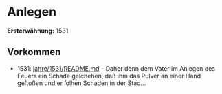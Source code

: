 # Anlegen

**Ersterwähnung:** 1531

## Vorkommen
- 1531: [jahre/1531/README.md](../jahre/1531/README.md) – Daher denn dem Vater im Anlegen des
Feuers ein Schade geſchehen, daß ihm das Pulver an
einer Hand geſtoßen und er ſolhen Schaden in der Stad...
